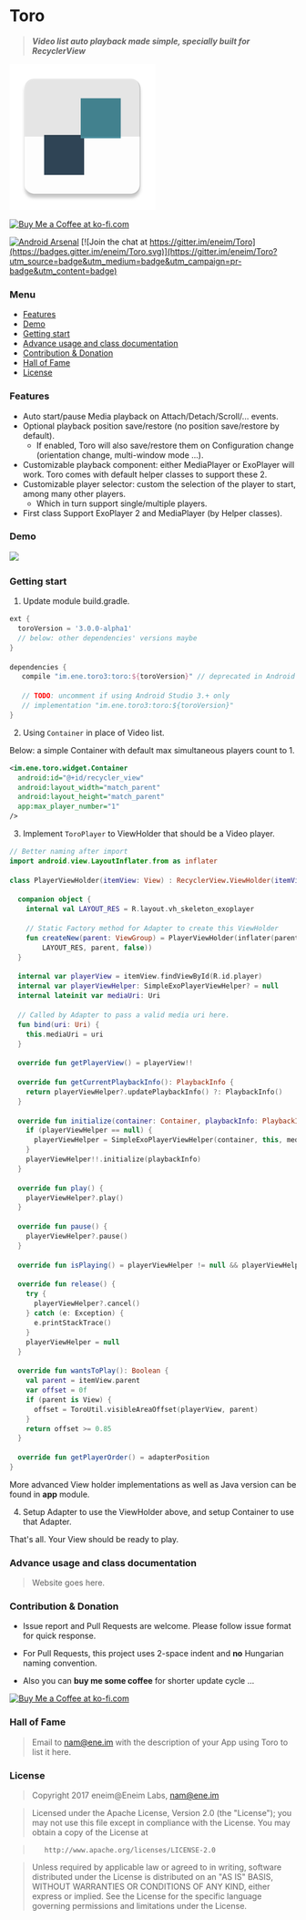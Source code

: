 # Toro 

> ***Video list auto playback made simple, specially built for RecyclerView***

<img src="/extra/web_hi_res_512.png" width="256">

<a href='https://ko-fi.com/A342OWW' target='_blank'><img height='36' style='border:0px;height:36px;' src='https://az743702.vo.msecnd.net/cdn/kofi2.png?v=0' border='0' alt='Buy Me a Coffee at ko-fi.com' /></a>

[![Android Arsenal](https://img.shields.io/badge/Android%20Arsenal-Toro-green.svg?style=true)](https://android-arsenal.com/details/1/3106)
[![Join the chat at https://gitter.im/eneim/Toro](https://badges.gitter.im/eneim/Toro.svg)](https://gitter.im/eneim/Toro?utm_source=badge&utm_medium=badge&utm_campaign=pr-badge&utm_content=badge) 

### Menu

* [Features](#features)
* [Demo](#demo)
* [Getting start](#getting-start)
* [Advance usage and class documentation](#advance-usage-and-class-documentation)
* [Contribution & Donation](#contribution--donation)
* [Hall of Fame](#hall-of-fame)
* [License](#license)

### Features

- Auto start/pause Media playback on Attach/Detach/Scroll/... events.
- Optional playback position save/restore (no position save/restore by default).
  - If enabled, Toro will also save/restore them on Configuration change (orientation change, multi-window mode ...).
- Customizable playback component: either MediaPlayer or ExoPlayer will work. Toro comes with default helper classes to support these 2.
- Customizable player selector: custom the selection of the player to start, among many other players.
  - Which in turn support single/multiple players.
- First class Support ExoPlayer 2 and MediaPlayer (by Helper classes). 

### Demo

[![](https://img.youtube.com/vi/rSAGaNM2_t8/0.jpg)](https://www.youtube.com/watch?v=rSAGaNM2_t8)

### Getting start

1. Update module build.gradle.

```groovy
ext {
  toroVersion = '3.0.0-alpha1'
  // below: other dependencies' versions maybe
}

dependencies {
   compile "im.ene.toro3:toro:${toroVersion}" // deprecated in Android Studio 3.0
   
   // TODO: uncomment if using Android Studio 3.+ only
   // implementation "im.ene.toro3:toro:${toroVersion}"
}
```

2. Using ```Container``` in place of Video list. 

Below: a simple Container with default max simultaneous players count to 1.

```xml
<im.ene.toro.widget.Container
  android:id="@+id/recycler_view"
  android:layout_width="match_parent"
  android:layout_height="match_parent"
  app:max_player_number="1"
/>
```

3. Implement ```ToroPlayer``` to ViewHolder that should be a Video player.

```kotlin
// Better naming after import
import android.view.LayoutInflater.from as inflater

class PlayerViewHolder(itemView: View) : RecyclerView.ViewHolder(itemView), ToroPlayer {

  companion object {
    internal val LAYOUT_RES = R.layout.vh_skeleton_exoplayer

    // Static Factory method for Adapter to create this ViewHolder
    fun createNew(parent: ViewGroup) = PlayerViewHolder(inflater(parent.context).inflate(
        LAYOUT_RES, parent, false))
  }

  internal var playerView = itemView.findViewById(R.id.player)
  internal var playerViewHelper: SimpleExoPlayerViewHelper? = null
  internal lateinit var mediaUri: Uri

  // Called by Adapter to pass a valid media uri here.
  fun bind(uri: Uri) {
    this.mediaUri = uri
  }

  override fun getPlayerView() = playerView!!

  override fun getCurrentPlaybackInfo(): PlaybackInfo {
    return playerViewHelper?.updatePlaybackInfo() ?: PlaybackInfo()
  }

  override fun initialize(container: Container, playbackInfo: PlaybackInfo) {
    if (playerViewHelper == null) {
      playerViewHelper = SimpleExoPlayerViewHelper(container, this, mediaUri)
    }
    playerViewHelper!!.initialize(playbackInfo)
  }

  override fun play() {
    playerViewHelper?.play()
  }

  override fun pause() {
    playerViewHelper?.pause()
  }

  override fun isPlaying() = playerViewHelper != null && playerViewHelper!!.isPlaying

  override fun release() {
    try {
      playerViewHelper?.cancel()
    } catch (e: Exception) {
      e.printStackTrace()
    }
    playerViewHelper = null
  }

  override fun wantsToPlay(): Boolean {
    val parent = itemView.parent
    var offset = 0f
    if (parent is View) {
      offset = ToroUtil.visibleAreaOffset(playerView, parent)
    }
    return offset >= 0.85
  }

  override fun getPlayerOrder() = adapterPosition
}
```

More advanced View holder implementations as well as Java version can be found in **app** module.

4. Setup Adapter to use the ViewHolder above, and setup Container to use that Adapter.

That's all. Your View should be ready to play.

### Advance usage and class documentation

> Website goes here.

### Contribution & Donation

- Issue report and Pull Requests are welcome. Please follow issue format for quick response.

- For Pull Requests, this project uses 2-space indent and **no** Hungarian naming convention.

- Also you can **buy me some coffee** for shorter update cycle ...

<a href='https://ko-fi.com/A342OWW' target='_blank'><img height='36' style='border:0px;height:36px;' src='https://az743702.vo.msecnd.net/cdn/kofi2.png?v=0' border='0' alt='Buy Me a Coffee at ko-fi.com' /></a>

### Hall of Fame

> Email to nam@ene.im with the description of your App using Toro to list it here.

### License

> Copyright 2017 eneim@Eneim Labs, nam@ene.im

> Licensed under the Apache License, Version 2.0 (the "License");
> you may not use this file except in compliance with the License.
> You may obtain a copy of the License at

>        http://www.apache.org/licenses/LICENSE-2.0

> Unless required by applicable law or agreed to in writing, software
> distributed under the License is distributed on an "AS IS" BASIS,
> WITHOUT WARRANTIES OR CONDITIONS OF ANY KIND, either express or implied.
> See the License for the specific language governing permissions and
> limitations under the License.
